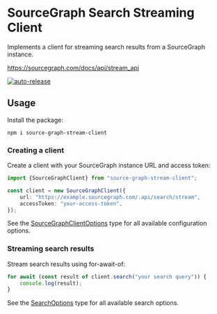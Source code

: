 # SourceGraph Search Streaming Client

Implements a client for streaming search results from a SourceGraph instance.

https://sourcegraph.com/docs/api/stream_api

[![auto-release](https://github.com/ziv/source-graph-stream-client/actions/workflows/ci.yml/badge.svg)](https://github.com/ziv/source-graph-stream-client/actions/workflows/ci.yml)

## Usage

Install the package:

```shell
npm i source-graph-stream-client
```

### Creating a client

Create a client with your SourceGraph instance URL and access token:

```ts
import {SourceGraphClient} from "source-graph-stream-client";

const client = new SourceGraphClient({
    url: "https://example.sourcegraph.com/.api/search/stream",
    accessToken: "your-access-token",
});
```

See the [SourceGraphClientOptions](./source-graph-client.ts) type for all available configuration options.

### Streaming search results

Stream search results using for-await-of:

```ts
for await (const result of client.search("your search query")) {
    console.log(result);
}
```

See the [SearchOptions](./source-graph-client.ts) type for all available search options.
